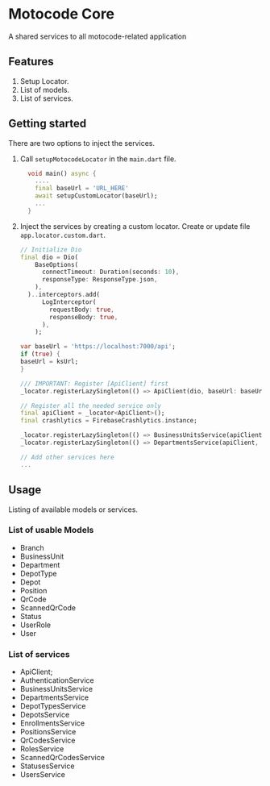<!--
This README describes the package. If you publish this package to pub.dev,
this README's contents appear on the landing page for your package.

For information about how to write a good package README, see the guide for
[writing package pages](https://dart.dev/guides/libraries/writing-package-pages).

For general information about developing packages, see the Dart guide for
[creating packages](https://dart.dev/guides/libraries/create-library-packages)
and the Flutter guide for
[developing packages and plugins](https://flutter.dev/developing-packages).
-->

# Motocode Core

A shared services to all motocode-related application

## Features

1. Setup Locator.
2. List of models.
3. List of services.

## Getting started

There are two options to inject the services.

1. Call `setupMotocodeLocator` in the `main.dart` file.

    ```dart
      void main() async {
        ....
        final baseUrl = 'URL_HERE'
        await setupCustomLocator(baseUrl);
        ...
      }

2. Inject the services by creating a custom locator. Create or update file `app.locator.custom.dart`.

    ```dart
    // Initialize Dio
    final dio = Dio(
        BaseOptions(
          connectTimeout: Duration(seconds: 10),
          responseType: ResponseType.json,
        ),
      )..interceptors.add(
          LogInterceptor(
            requestBody: true,
            responseBody: true,
          ),
        );

    var baseUrl = 'https://localhost:7000/api';
    if (true) {
    baseUrl = ksUrl;
    }

    /// IMPORTANT: Register [ApiClient] first
    _locator.registerLazySingleton(() => ApiClient(dio, baseUrl: baseUrl));

    // Register all the needed service only
    final apiClient = _locator<ApiClient>();
    final crashlytics = FirebaseCrashlytics.instance;

    _locator.registerLazySingleton(() => BusinessUnitsService(apiClient, crashlytics));
    _locator.registerLazySingleton(() => DepartmentsService(apiClient, crashlytics));

    // Add other services here
    ... 
    ```

## Usage

Listing of available models or services.

### List of usable **Models**

- Branch
- BusinessUnit
- Department
- DepotType
- Depot
- Position
- QrCode
- ScannedQrCode
- Status
- UserRole
- User

### List of services

- ApiClient;
- AuthenticationService
- BusinessUnitsService
- DepartmentsService
- DepotTypesService
- DepotsService
- EnrollmentsService
- PositionsService
- QrCodesService
- RolesService
- ScannedQrCodesService
- StatusesService
- UsersService
